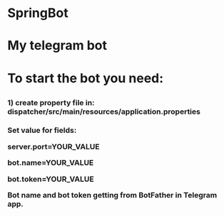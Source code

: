 # SpringBot
<h1>My telegram bot<h1>

To start the bot you need:
<h3>1) create property file in:  dispatcher/src/main/resources/application.properties<h3>
<p>Set value for fields:</p>
<p>server.port=YOUR_VALUE</p>
<p>bot.name=YOUR_VALUE</p>
<p>bot.token=YOUR_VALUE</p>
<p>Bot name and bot token getting from BotFather in Telegram app.</p>
